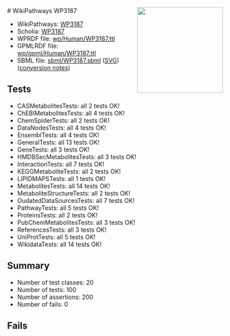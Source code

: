 <img style="float: right; width: 200px" src="../logo.png" />
# WikiPathways WP3187

* WikiPathways: [WP3187](https://identifiers.org/wikipathways:WP3187)
* Scholia: [WP3187](https://scholia.toolforge.org/wikipathways/WP3187)
* WPRDF file: [wp/Human/WP3187.ttl](../wp/Human/WP3187.ttl)
* GPMLRDF file: [wp/gpml/Human/WP3187.ttl](../wp/gpml/Human/WP3187.ttl)
* SBML file: [sbml/WP3187.sbml](../sbml/WP3187.sbml) ([SVG](../sbml/WP3187.svg)) ([conversion notes](../sbml/WP3187.txt))

## Tests
* CASMetabolitesTests: all 2 tests OK!
* ChEBIMetabolitesTests: all 4 tests OK!
* ChemSpiderTests: all 2 tests OK!
* DataNodesTests: all 4 tests OK!
* EnsemblTests: all 4 tests OK!
* GeneralTests: all 13 tests OK!
* GeneTests: all 3 tests OK!
* HMDBSecMetabolitesTests: all 3 tests OK!
* InteractionTests: all 7 tests OK!
* KEGGMetaboliteTests: all 2 tests OK!
* LIPIDMAPSTests: all 1 tests OK!
* MetabolitesTests: all 14 tests OK!
* MetaboliteStructureTests: all 2 tests OK!
* OudatedDataSourcesTests: all 7 tests OK!
* PathwayTests: all 5 tests OK!
* ProteinsTests: all 2 tests OK!
* PubChemMetabolitesTests: all 3 tests OK!
* ReferencesTests: all 3 tests OK!
* UniProtTests: all 5 tests OK!
* WikidataTests: all 14 tests OK!


## Summary

* Number of test classes: 20
* Number of tests: 100
* Number of assertions: 200
* Number of fails: 0

## Fails

